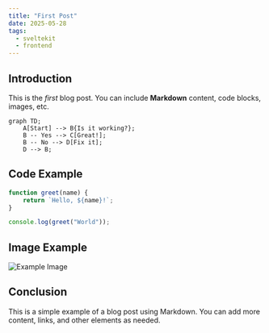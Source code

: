 ```yaml
---
title: "First Post"
date: 2025-05-28
tags:
  - sveltekit
  - frontend
---
```

## Introduction

This is the *first* blog post. You can include **Markdown** content, code blocks, images, etc.

```mermaid
graph TD;
    A[Start] --> B{Is it working?};
    B -- Yes --> C[Great!];
    B -- No --> D[Fix it];
    D --> B;
```

## Code Example

```javascript
function greet(name) {
    return `Hello, ${name}!`;
}

console.log(greet("World"));
```

## Image Example

![Example Image](https://via.placeholder.com/150)

## Conclusion

This is a simple example of a blog post using Markdown. You can add more content, links, and other elements as needed.